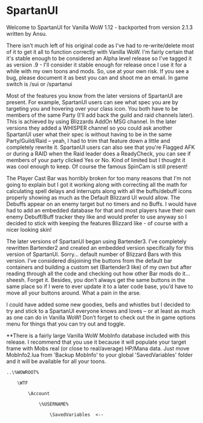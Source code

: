 # SpartanUI

Welcome to SpartanUI for Vanilla WoW 1.12 - backported from version 2.1.3 written by Ansu. 

There isn't much left of his original code as I've had to re-write/delete most of it to get it all to function correctly with Vanilla WoW. I'm fairly certain that it's stable enough to be considered an Alpha level release so I've tagged it as version .9 - I'll consider it stable enough for release once I use it for a while with my own toons and mods. So, use at your own risk. If you see a bug, please document it as best you can and shoot me an email. In game switch is /sui or /spartanui

Most of the features you know from the later versions of SpartanUI are present. For example, SpartanUI users can see what spec you are by targeting you and hovering over your class icon. You both have to be members of the same Party (I'll add back the guild and raid channels later). This is achieved by using Blizzards AddOn MSG channel. In the later versions they added a WHISPER channel so you could ask another SpartanUI user what their spec is without having to be in the same Party/Guild/Raid – yeah, I had to trim that feature down a little and completely rewrite it. SpartanUI users can also see that you're Flagged AFK or during a RAID when the Raid leader does a ReadyCheck, you can see if members of your party clicked Yes or No. Kind of limited but I thought it was cool enough to keep. Of course the famous SpinCam is still present!

The Player Cast Bar was horribly broken for too many reasons that I'm not going to explain but I got it working along with correcting all the math for calculating spell delays and interrupts along with all the buffs/debuff icons properly showing as much as the Default Blizzard UI would allow. The Debuffs appear on an enemy target but no timers and no Buffs. I would have had to add an embedded database for that and most players have their own enemy Debuff/Buff tracker they like and would prefer to use anyway so I decided to stick with keeping the features Blizzard like - of course with a nicer looking skin!

The later versions of SpartanUI began using Bartender3. I’ve completely rewritten Bartender2 and created an embedded version specifically for this version of SpartanUI. Sorry… default number of Blizzard Bars with this version. I’ve considered disjoining the buttons from the default bar containers and building a custom set (Bartender3 like) of my own but after reading through all the code and checking out how other Bar mods do it… sheesh. Forget it. Besides, you don’t always get the same buttons in the same place so if I were to ever update it to a later code base, you’d have to move all your buttons around. What a pain in the arse.

I could have added some new goodies, bells and whistles but I decided to try and stick to a SpartanUI everyone knows and loves – or at least as much as one can do in Vanilla WoW! Don’t forget to check out the in game options menu for things that you can try out and toggle.

**There is a fairly large Vanilla WoW MobInfo database included with this release. I recommend that you use it because it will populate your target frame with Mobs real (or close to real/average) HP/Mana data. Just move MobInfo2.lua from 'Backup MobInfo' to your global 'SavedVariables' folder and it will be available for all your toons.


	..\%WOWROOT%

		\WTF
		
			\Account
			
				\%USERNAME%
				
					\SavedVariables  <--
